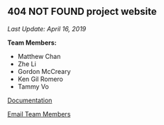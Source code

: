 ## 404 NOT FOUND project website
*Last Update: April 16, 2019*

**Team Members:**
- Matthew Chan
- Zhe Li
- Gordon McCreary
- Ken Gil Romero
- Tammy Vo

[Documentation](Documentation.md)

[Email Team Members](mailto:gord@uw.edu,votammy97@gmail.com,kgmr@uw.edu,lz897825130@gmail.com,matthew417@gmail.com)
